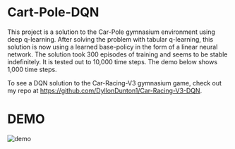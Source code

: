# Cart-Pole-DQN
This project is a solution to the Car-Pole gymnasium environment using deep q-learning. After solving the problem with tabular q-learning, this solution is now using a learned base-policy in the form of a linear neural network. The solution took 300 episodes of training and seems to be stable indefinitely. It is tested out to 10,000 time steps. The demo below shows 1,000 time steps. 

To see a DQN solution to the Car-Racing-V3 gymnasium game, check out my repo at https://github.com/DyllonDunton1/Car-Racing-V3-DQN.

# DEMO
![demo](https://github.com/user-attachments/assets/66a0deca-2a4d-4ada-a0ed-bca4b5e87f08)
